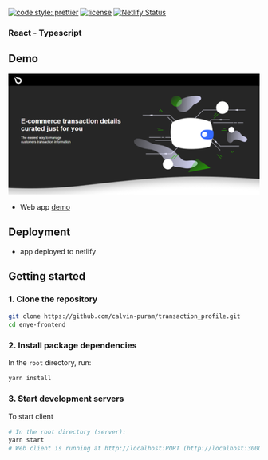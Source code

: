 [![code style: prettier](https://img.shields.io/badge/code_style-prettier-ff69b4.svg)](https://github.com/prettier/prettier)
[![license](https://img.shields.io/github/license/t-ho/mern-stack)](https://github.com/calvin-puram/transaction_profile.git)
[![Netlify Status](https://api.netlify.com/api/v1/badges/600970e8-6254-44e5-999b-8e676868efde/deploy-status)](https://app.netlify.com/sites/transaction-profiles/deploys)

### React - Typescript

## Demo

![Web App](./public/app.png)

- Web app [demo](https://transaction-profiles.netlify.app/)

## Deployment

- app deployed to netlify

## Getting started

### 1. Clone the repository

```bash
git clone https://github.com/calvin-puram/transaction_profile.git
cd enye-frontend
```

### 2. Install package dependencies

In the `root` directory, run:

```bash
yarn install
```

### 3. Start development servers

To start client

```bash
# In the root directory (server):
yarn start
# Web client is running at http://localhost:PORT (http://localhost:3000 by default)
```
